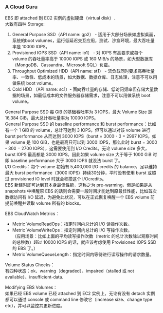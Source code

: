 ### A Cloud Guru
EBS 即 attached 到 EC2 实例的虚拟硬盘（virtual disk）.  
大致有四种 Storage:  
1. General Purpose SSD（API name: gp2） - 适用于大部分场景如虚拟桌面，系统的boot volumes，运行低延迟交互应用，测试、沙盒环境，最大吞吐量率是 10000 IOPS。
2. Provisioned IOPS SSD（API name: io1） - 对 IOPS 有高要求或每个 volume 的吞吐量率高于 10000 IOPS 或 160 MiB/s 的场景，如大型数据库（MongoDB、Cassandra、Microsoft SQL）负载。
3. Throughput Optimized HDD（API name: st1） - 流负载同时要求高吞吐量率、一致性、低成本的场景，如大数据、数据仓库、日志处理，注意不可以用做系统 boot volume。
4. Cold HDD （API name: sc1）- 面向吞吐量的存储、低访问频率但存储大量数据的场景，如最低成本的文件服务器存储需求，注意不可以用做系统 boot volume。  
  
General Purpose SSD 每 GiB 的基础吞吐率为 3 IOPS，最大 Volume Size 是 16,384 GiB，最大总计吞吐量率为 10000 IOPS。  
General Purpose SSD 的 baseline performance 和 burst performance：比如有一个 1 GiB 的 volume，总计可达到 3 IOPS，但可以通过对该 volume 进行 burst performance 从而达到 3000 IOPS（burst = 3000 - 3 = 2997 IOPS，如果 volume 是 100 GiB，也是最高只可以到 3000 IOPS，那么此时 burst = 3000 - 300 = 2700 IOPS），这需要使用到 I/O Credits。无论 volume size 多大，burst IOPS 最高都是 3000 IOPS，因此如果 volume size 大于等于 1000 GiB 时即 baseline performance 大于 3000 IOPS 就没法 burst 了。  
I/O Credits：每个 volume 初始有 5,400,000 I/O credits 的 balance，足以维持最大 burst performance（3000 IOPS）持续30分钟，平时没有使用 burst 或超过 provisioned IO level 时就会积攒这个 I/Ocredits。  
EBS 新建时即可达到其本身最佳性能，这称之为 pre-warming，但是如果是从 snapshots 中唤醒原 EBS 的话则会需要一段时间才能达到原最佳性能，比如首次数据访问有 I/O 延迟，为避免此状况，可以在正式恢复唤醒一个 EBS volume 前提前唤醒并读取 volume 所有的 blocks。  
  
EBS CloudWatch Metrics：  
* Metric VolumeReadOps：指定时间内总计的 I/O 读操作次数。  
* Metric VolumeWriteOps：指定时间内总计的 I/O 写操作次数。  
（应用场景：比如上面的平均读写操作次数（metric 的总计次数除以观察时间的总秒数）超过 10000 IOPS 的话，就应该考虑使用 Provisioned IOPS SSD 的 EBS 了。）  
* Metric VolumeQueueLength：指定时间内等待进行读写操作的请求数量。  
  
Volume Status Checks：  
有四种状态：ok、warning（degraded）、impaired（stalled 或 not available）、insufficient-data.  
  
Modifying EBS Volumes：  
如果已经 EBS volume 已经 attached 到 EC2 实例上，无论有没有 detach 实例都可以通过 console 或 command line 修改它（increase size、change type etc），并可以监控其更新进度。  
